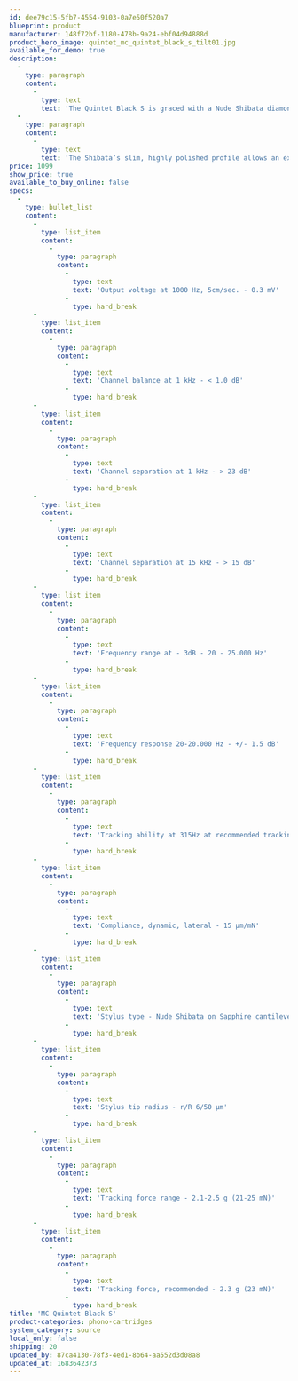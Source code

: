 ```yaml
---
id: dee79c15-5fb7-4554-9103-0a7e50f520a7
blueprint: product
manufacturer: 148f72bf-1180-478b-9a24-ebf04d94888d
product_hero_image: quintet_mc_quintet_black_s_tilt01.jpg
available_for_demo: true
description:
  -
    type: paragraph
    content:
      -
        type: text
        text: 'The Quintet Black S is graced with a Nude Shibata diamond, considered one of the best stylus profiles available, mounted on a high-performance Sapphire cantilever.'
  -
    type: paragraph
    content:
      -
        type: text
        text: 'The Shibata’s slim, highly polished profile allows an exceedingly wide contact area to the walls of the groove and ensures detailed and pure reproduction throughout the spectrum, including even the most high frequency groove information.'
price: 1099
show_price: true
available_to_buy_online: false
specs:
  -
    type: bullet_list
    content:
      -
        type: list_item
        content:
          -
            type: paragraph
            content:
              -
                type: text
                text: 'Output voltage at 1000 Hz, 5cm/sec. - 0.3 mV'
              -
                type: hard_break
      -
        type: list_item
        content:
          -
            type: paragraph
            content:
              -
                type: text
                text: 'Channel balance at 1 kHz - < 1.0 dB'
              -
                type: hard_break
      -
        type: list_item
        content:
          -
            type: paragraph
            content:
              -
                type: text
                text: 'Channel separation at 1 kHz - > 23 dB'
              -
                type: hard_break
      -
        type: list_item
        content:
          -
            type: paragraph
            content:
              -
                type: text
                text: 'Channel separation at 15 kHz - > 15 dB'
              -
                type: hard_break
      -
        type: list_item
        content:
          -
            type: paragraph
            content:
              -
                type: text
                text: 'Frequency range at - 3dB - 20 - 25.000 Hz'
              -
                type: hard_break
      -
        type: list_item
        content:
          -
            type: paragraph
            content:
              -
                type: text
                text: 'Frequency response 20-20.000 Hz - +/- 1.5 dB'
              -
                type: hard_break
      -
        type: list_item
        content:
          -
            type: paragraph
            content:
              -
                type: text
                text: 'Tracking ability at 315Hz at recommended tracking force *) - 80 µm'
              -
                type: hard_break
      -
        type: list_item
        content:
          -
            type: paragraph
            content:
              -
                type: text
                text: 'Compliance, dynamic, lateral - 15 µm/mN'
              -
                type: hard_break
      -
        type: list_item
        content:
          -
            type: paragraph
            content:
              -
                type: text
                text: 'Stylus type - Nude Shibata on Sapphire cantilever'
              -
                type: hard_break
      -
        type: list_item
        content:
          -
            type: paragraph
            content:
              -
                type: text
                text: 'Stylus tip radius - r/R 6/50 µm'
              -
                type: hard_break
      -
        type: list_item
        content:
          -
            type: paragraph
            content:
              -
                type: text
                text: 'Tracking force range - 2.1-2.5 g (21-25 mN)'
              -
                type: hard_break
      -
        type: list_item
        content:
          -
            type: paragraph
            content:
              -
                type: text
                text: 'Tracking force, recommended - 2.3 g (23 mN)'
              -
                type: hard_break
title: 'MC Quintet Black S'
product-categories: phono-cartridges
system_category: source
local_only: false
shipping: 20
updated_by: 87ca4130-78f3-4ed1-8b64-aa552d3d08a8
updated_at: 1683642373
---
```

